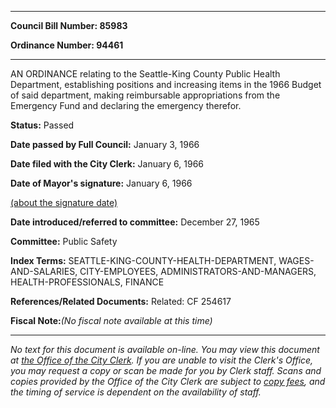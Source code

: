 

********

**Council Bill Number: 85983**
   
**Ordinance Number: 94461**
********

 AN ORDINANCE relating to the Seattle-King County Public Health Department, establishing positions and increasing items in the 1966 Budget of said department, making reimbursable appropriations from the Emergency Fund and declaring the emergency therefor.

**Status:** Passed
   
**Date passed by Full Council:** January 3, 1966
   
**Date filed with the City Clerk:** January 6, 1966
   
**Date of Mayor's signature:** January 6, 1966
   
[(about the signature date)](/~public/approvaldate.htm)
   
   
   
**Date introduced/referred to committee:** December 27, 1965
   
**Committee:** Public Safety
   
   
**Index Terms:** SEATTLE-KING-COUNTY-HEALTH-DEPARTMENT, WAGES-AND-SALARIES, CITY-EMPLOYEES, ADMINISTRATORS-AND-MANAGERS, HEALTH-PROFESSIONALS, FINANCE

**References/Related Documents:** Related: CF 254617

**Fiscal Note:**_(No fiscal note available at this time)_
********

_No text for this document is available on-line. You may view this document at [the Office of the City Clerk](http://www.seattle.gov/leg/clerk/contactUs.htm). If you are unable to visit the Clerk's Office, you may request a copy or scan be made for you by Clerk staff. Scans and copies provided by the Office of the City Clerk are subject to [copy fees](http://clerk.seattle.gov/~public/clerkfees.htm), and the timing of service is dependent on the availability of staff._

